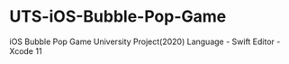 # UTS-iOS-Bubble-Pop-Game

iOS Bubble Pop Game University Project(2020)
Language - Swift
Editor - Xcode 11
